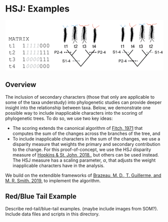 # HSJ:  Examples #

![Image](comp_4taxaCROPPED.jpg)

## Overview ##

The inclusion of secondary characters (those that only are applicable to some of the taxa understudy) into phylogenetic studies can provide deeper insight into the relationship between taxa.  Below, we demonstrate one possible way to include inapplicable characters into the scoring of phylogenetic trees.  To do so, we use two key ideas:

+ The scoring extends the canonical algorithm of [Fitch, 1971](https://doi.org/10.1093/sysbio/20.4.406) that computes the sum of the changes across the branches of the tree, and 
+ To include inapplicable characters in the sum of the changes, we use a disparity measure that weights the primary and secondary contribution to the change.  For this proof-of-concept, we use the HSJ disparity measure of [Hopkins & St. John, 2018.](https://doi.org/10.1098/rspb.2018.1784), but others can be used instead.  The HSJ measure has a scaling parameter, $\alpha$, that adjusts the weight inapplicable characters have in the analysis.  

We build on the extendible frameworks of [Brazeau, M. D., T. Guillerme, and M. R. Smith. 2019.](https://doi.org/10.1093/sysbio/syy083) to implement the algorithm.

## Red/Blue Tail Example ##

Describe red-tail/blue-tail examples. (maybe include images from SOM?).  Include data files and scripts in this directory.
